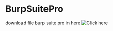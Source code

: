 # BurpSuitePro

download file burp suite pro in here ![Click here](https://mega.nz/folder/tw42hBCA#Gtb_zXM6RGItgfSd1Q89ow)

